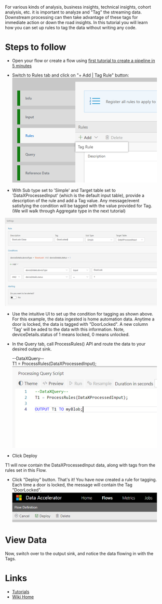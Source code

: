 For various kinds of analysis, business insights, technical insights, cohort analysis, etc. it is important to analyze and "Tag" the streaming data. Downstream processing can then take advantage of these tags for immediate action or down the road insights. In this tutorial you will learn how you can set up rules to tag the data without writing any code. 

# Steps to follow 
* Open your flow or create a flow using [first tutorial to create a pipeline in 5 minutes](Creating-your-first-pipeline-in-5-minutes!)

* Switch to Rules tab and click on "+ Add | Tag Rule" button: <br/>
 ![New Rule](./tutorials/images/newtagrule.PNG)<br/>

* With Sub type set to 'Simple' and Target table set to 'DataXProcessedInput' (which is the default input table), provide a description of the rule and add a Tag value. Any message/event satisfying the condition will be tagged with the value provided for Tag. (We will walk through Aggregate type in the next tutorial)<br/>

 ![New Rule](./tutorials/images/simplerule.PNG)<br/>

* Use the intuitive UI to set up the condition for tagging as shown above. For this example, the data ingested is home automation data. Anytime a door is locked, the data is tagged with "DoorLocked". A new column 'Tag' will be aded to the data with this information. Note, deviceDetails.status of 1 means locked, 0 means unlocked.  

- In the Query tab, call ProcessRules() API and route the data to your desired output sink.

	--DataXQuery--<br/>
	T1 = ProcessRules(DataXProcessedInput);<br/>
 ![Rules Query](./tutorials/images/simplerulecode.png)
 - Click Deploy

T1 will now contain the DataXProcessedInput data, along with tags from the rules set in this Flow.

* Click "Deploy" button. That's it! You have now created a rule for tagging. Each time a door is locked, the message will contain the Tag "DoorLocked". <br/>
 ![Deploy](./tutorials/images/Deploy.PNG)

# View Data
Now, switch over to the output sink, and notice the data flowing in with the Tags. 

# Links
* [Tutorials](Tutorials)
* [Wiki Home](Home) 